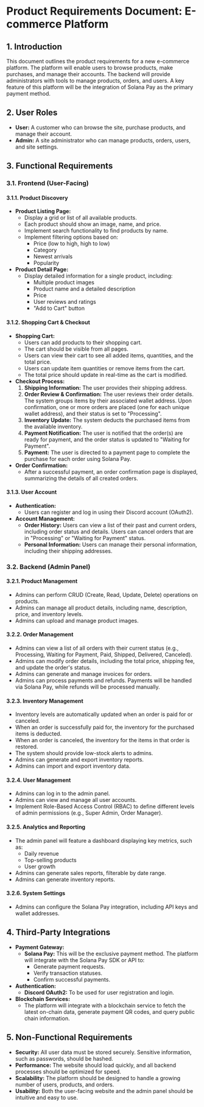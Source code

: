 # Product Requirements Document: E-commerce Platform

## 1. Introduction

This document outlines the product requirements for a new e-commerce platform. The platform will enable users to browse products, make purchases, and manage their accounts. The backend will provide administrators with tools to manage products, orders, and users. A key feature of this platform will be the integration of Solana Pay as the primary payment method.

## 2. User Roles

* **User:** A customer who can browse the site, purchase products, and manage their account.
* **Admin:** A site administrator who can manage products, orders, users, and site settings.

## 3. Functional Requirements

### 3.1. Frontend (User-Facing)

#### 3.1.1. Product Discovery
* **Product Listing Page:**
    * Display a grid or list of all available products.
    * Each product should show an image, name, and price.
    * Implement search functionality to find products by name.
    * Implement filtering options based on:
        * Price (low to high, high to low)
        * Category
        * Newest arrivals
        * Popularity
* **Product Detail Page:**
    * Display detailed information for a single product, including:
        * Multiple product images
        * Product name and a detailed description
        * Price
        * User reviews and ratings
        * "Add to Cart" button

#### 3.1.2. Shopping Cart & Checkout
* **Shopping Cart:**
    * Users can add products to their shopping cart.
    * The cart should be visible from all pages.
    * Users can view their cart to see all added items, quantities, and the total price.
    * Users can update item quantities or remove items from the cart.
    * The total price should update in real-time as the cart is modified.
* **Checkout Process:**
    1.  **Shipping Information:** The user provides their shipping address.
    2.  **Order Review & Confirmation:** The user reviews their order details. The system groups items by their associated wallet address. Upon confirmation, one or more orders are placed (one for each unique wallet address), and their status is set to "Processing".
    3.  **Inventory Update:** The system deducts the purchased items from the available inventory.
    4.  **Payment Notification:** The user is notified that the order(s) are ready for payment, and the order status is updated to "Waiting for Payment".
    5.  **Payment:** The user is directed to a payment page to complete the purchase for each order using Solana Pay.
* **Order Confirmation:**
    * After a successful payment, an order confirmation page is displayed, summarizing the details of all created orders.

#### 3.1.3. User Account
* **Authentication:**
    * Users can register and log in using their Discord account (OAuth2).
* **Account Management:**
    * **Order History:** Users can view a list of their past and current orders, including order status and details. Users can cancel orders that are in "Processing" or "Waiting for Payment" status.
    * **Personal Information:** Users can manage their personal information, including their shipping addresses.

### 3.2. Backend (Admin Panel)

#### 3.2.1. Product Management
* Admins can perform CRUD (Create, Read, Update, Delete) operations on products.
* Admins can manage all product details, including name, description, price, and inventory levels.
* Admins can upload and manage product images.

#### 3.2.2. Order Management
* Admins can view a list of all orders with their current status (e.g., Processing, Waiting for Payment, Paid, Shipped, Delivered, Canceled).
* Admins can modify order details, including the total price, shipping fee, and update the order's status.
* Admins can generate and manage invoices for orders.
* Admins can process payments and refunds. Payments will be handled via Solana Pay, while refunds will be processed manually.

#### 3.2.3. Inventory Management
* Inventory levels are automatically updated when an order is paid for or canceled.
* When an order is successfully paid for, the inventory for the purchased items is deducted.
* When an order is canceled, the inventory for the items in that order is restored.
* The system should provide low-stock alerts to admins.
* Admins can generate and export inventory reports.
* Admins can import and export inventory data.

#### 3.2.4. User Management
* Admins can log in to the admin panel.
* Admins can view and manage all user accounts.
* Implement Role-Based Access Control (RBAC) to define different levels of admin permissions (e.g., Super Admin, Order Manager).

#### 3.2.5. Analytics and Reporting
* The admin panel will feature a dashboard displaying key metrics, such as:
    * Daily revenue
    * Top-selling products
    * User growth
* Admins can generate sales reports, filterable by date range.
* Admins can generate inventory reports.

#### 3.2.6. System Settings
* Admins can configure the Solana Pay integration, including API keys and wallet addresses.

## 4. Third-Party Integrations

* **Payment Gateway:**
    * **Solana Pay:** This will be the exclusive payment method. The platform will integrate with the Solana Pay SDK or API to:
        * Generate payment requests.
        * Verify transaction statuses.
        * Confirm successful payments.
* **Authentication:**
    * **Discord OAuth2:** To be used for user registration and login.
* **Blockchain Services:**
    * The platform will integrate with a blockchain service to fetch the latest on-chain data, generate payment QR codes, and query public chain information.

## 5. Non-Functional Requirements

* **Security:** All user data must be stored securely. Sensitive information, such as passwords, should be hashed.
* **Performance:** The website should load quickly, and all backend processes should be optimized for speed.
* **Scalability:** The platform should be designed to handle a growing number of users, products, and orders.
* **Usability:** Both the user-facing website and the admin panel should be intuitive and easy to use.